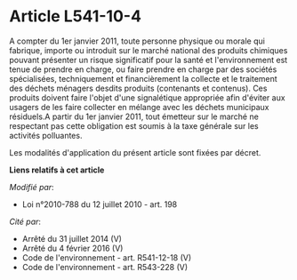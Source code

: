 # Article L541-10-4

A compter du 1er janvier 2011, toute  personne physique ou morale qui fabrique, importe ou introduit sur le  marché national
des produits chimiques pouvant présenter un risque  significatif pour la santé et l'environnement est tenue de prendre en
charge, ou faire prendre en charge par des sociétés spécialisées,  techniquement et financièrement la collecte et le
traitement des déchets  ménagers desdits produits (contenants et contenus). Ces produits  doivent faire l'objet d'une
signalétique appropriée afin d'éviter aux  usagers de les faire collecter en mélange avec les déchets municipaux  résiduels.A
partir du 1er janvier 2011, tout émetteur sur le marché ne  respectant pas cette obligation est soumis à la taxe générale sur
les  activités polluantes. 

Les modalités d'application  du présent article sont fixées par décret.

**Liens relatifs à cet article**

_Modifié par_:

  - Loi n°2010-788 du 12 juillet 2010 - art. 198

_Cité par_:

  - Arrêté du 31 juillet 2014 (V)
  - Arrêté du 4 février 2016 (V)
  - Code de l'environnement - art. R541-12-18 (V)
  - Code de l'environnement - art. R543-228 (V)
